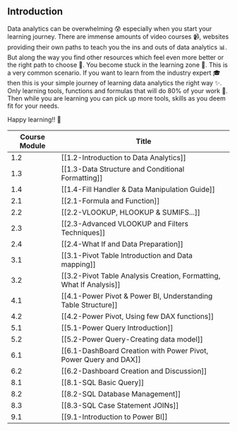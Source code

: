 ## Introduction

Data analytics can be overwhelming 😰 especially when you start your learning journey. There are immense amounts of video courses 📹, websites providing their own paths to teach you the ins and outs of data analytics 📊. But along the way you find other resources which feel even more better or the right path to choose 🤔. You become stuck in the learning zone 🔄. This is a very common scenario. If you want to learn from the industry expert 🎓 then this is your simple journey of learning data analytics the right way ✨. Only learning tools, functions and formulas that will do 80% of your work 💪. Then while you are learning you can pick up more tools, skills as you deem fit for your needs.

Happy learning!! 🚀

| Course Module | Title                                                               |
| ------------- | ------------------------------------------------------------------- |
| 1.2           | [[1.2-Introduction to Data Analytics]]                              |
| 1.3           | [[1.3-Data Structure and Conditional Formatting]]                   |
| 1.4           | [[1.4-Fill Handler & Data Manipulation Guide]]                      |
| 2.1           | [[2.1-Formula and Function]]                                        |
| 2.2           | [[2.2-VLOOKUP, HLOOKUP & SUMIFS...]]                                |
| 2.3           | [[2.3-Advanced VLOOKUP and Filters Techniques]]                     |
| 2.4           | [[2.4-What If and Data Preparation]]                                |
| 3.1           | [[3.1-Pivot Table Introduction and Data mapping]]                   |
| 3.2           | [[3.2-Pivot Table Analysis Creation, Formatting, What If Analysis]] |
| 4.1           | [[4.1-Power Pivot & Power BI, Understanding Table Structure]]       |
| 4.2           | [[4.2-Power Pivot, Using few DAX functions]]                        |
| 5.1           | [[5.1-Power Query Introduction]]                                    |
| 5.2           | [[5.2-Power Query-Creating data model]]                             |
| 6.1           | [[6.1-DashBoard Creation with Power Pivot, Power Query and DAX]]    |
| 6.2           | [[6.2-Dashboard Creation and Discussion]]                           |
| 8.1           | [[8.1-SQL Basic Query]]                                             |
| 8.2           | [[8.2-SQL Database Management]]                                     |
| 8.3           | [[8.3-SQL Case Statement JOINs]]                                    |
| 9.1           | [[9.1-Introduction to Power BI]]                                    |

